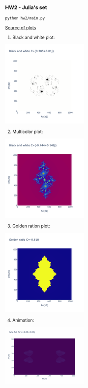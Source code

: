 ### HW2 - Julia's set
```bash
python hw2/main.py
```
[Source of plots](out)


1. Black and white plot:
<img src="out/1_black_and_white_plot_(0.285+0.01j).png" heigh=256 width=256>

2. Multicolor plot:
<img src="out/2_color_plot_(-0.744+0.148j).png" heigh=256 width=256>

3. Golden ration plot:
<img src="out/3_golden_ratio_plot_-0.618.png" heigh=256 width=256>

4. Animation:
<img src="out/animation.gif" heigh=256 width=256>